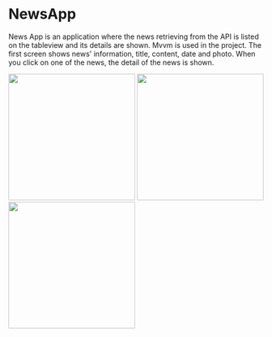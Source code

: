 # NewsApp

News App is an application where the news retrieving from the API is listed on the tableview and its details are shown. 
Mvvm is used in the project.
The first screen shows news' information, title, content, date and photo. 
When you click on one of the news, the detail of the news is shown.

<img src="https://github.com/aleynaisikdaglilar/NewsApplication/assets/58865367/f170572a-1ea1-4d14-9cd4-d03640aa3fbb" width="250"/>
<img src="https://github.com/aleynaisikdaglilar/NewsApplication/assets/58865367/465ece5b-98fb-4293-9251-edf6415c672e" width="250"/>
<img src="https://github.com/aleynaisikdaglilar/NewsApplication/assets/58865367/4ec10a61-a76e-4192-bab5-b02d44e10153" width="250"/>
